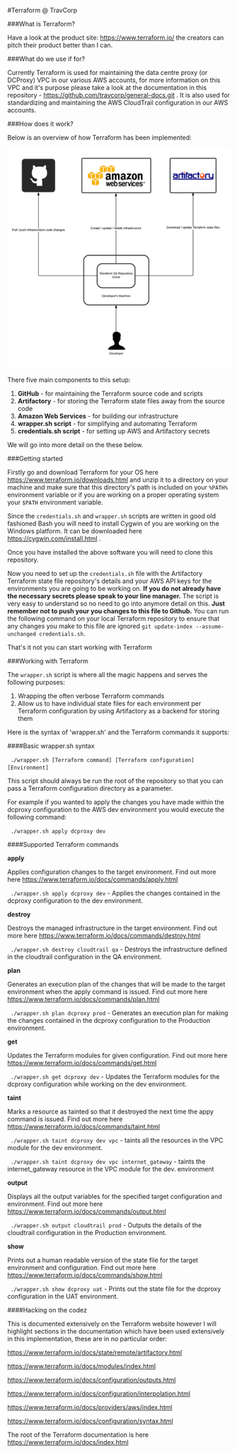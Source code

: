 #Terraform @ TravCorp

###What is Terraform?

Have a look at the product site: https://www.terraform.io/ the creators can pitch their product better than I can.

###What do we use if for?

Currently Terraform is used for maintaining the data centre proxy (or DCProxy) VPC in our various AWS accounts, for more information on  this VPC and it's purpose please take a look at the documentation in this repository - https://github.com/travcorp/general-docs.git . It is also used for standardizing and maintaining the AWS CloudTrail configuration in our AWS accounts.

###How does it work?

Below is an overview of how Terraform has been implemented:

![Terraform Overview](images/terraform_overview.png "Terraform Overview")

There five main components to this setup:

1. **GitHub** - for maintaining the Terraform source code and scripts
2. **Artifactory** - for storing the Terraform state files away from the source code
3. **Amazon Web Services** - for building our infrastructure
4. **wrapper.sh script** - for simplifying and automating Terraform
5. **credentials.sh script** - for setting up AWS and Artifactory secrets

We will go into more detail on the these below.

###Getting started

Firstly go and download Terraform for your OS here https://www.terraform.io/downloads.html and unzip it to a directory on your machine and make sure that this directory's path is included on your `%PATH%` environment variable or if you are working on a proper operating system your `$PATH` environment variable.

Since the `credentials.sh` and `wrapper.sh` scripts are written in good old fashioned Bash you will need to install Cygwin of you are working on the Windows platform. It can be downloaded here https://cygwin.com/install.html .

Once you have installed the above software you will need to clone this repository.

Now you need to set up the `credentials.sh` file with the Artifactory Terraform state file repository's details and your AWS API keys for the environments you are going to be working on. **If you do not already have the necessary secrets please speak to your line manager.** The script is very easy to understand so no need to go into anymore detail on this. **Just remember not to push your you changes to this file to Github.** You can run the following command on your local Terraform repository to ensure that any changes you make to this file are ignored `git update-index --assume-unchanged credentials.sh`.

That's it not you can start working with Terraform

###Working with Terraform

The `wrapper.sh` script is where all the magic happens and serves the following purposes:

1. Wrapping the often verbose Terraform commands
2. Allow us to have individual state files for each environment per Terraform configuration by using Artifactory as a backend for storing them

Here is the syntax of 'wrapper.sh' and the Terraform commands it supports:

####Basic wrapper.sh syntax

` ./wrapper.sh [Terraform command] [Terraform configuration] [Environment]`

This script should always be run the root of the repository so that you can pass a Terraform configuration directory as a parameter.

For example if you wanted to apply the changes you have made within the dcproxy configuration to the AWS dev environment you would execute the following command:

` ./wrapper.sh apply dcproxy dev`

####Supported Terraform commands

**apply**

Applies configuration changes to the target environment. Find out more here https://www.terraform.io/docs/commands/apply.html

` ./wrapper.sh apply dcproxy dev` - Applies the changes contained in the dcproxy configuration to the dev environment.

**destroy**

Destroys the managed infrastructure in the target environment. Find out more here https://www.terraform.io/docs/commands/destroy.html

` ./wrapper.sh destroy cloudtrail qa` - Destroys the infrastructure defined in the cloudtrail configuration in the QA environment.

**plan**

Generates an execution plan of the changes that will be made to the target environment when the apply command is issued. Find out more here https://www.terraform.io/docs/commands/plan.html

` ./wrapper.sh plan dcproxy prod` - Generates an execution plan for making the changes contained in the dcproxy configuration to the Production environment.

**get**

Updates the Terraform modules for given configuration. Find out more here https://www.terraform.io/docs/commands/get.html

` ./wrapper.sh get dcproxy dev` - Updates the Terraform modules for the dcproxy configuration while working on the dev environment.

**taint**

Marks a resource as tainted so that it destroyed the next time the appy command is issued. Find out more here https://www.terraform.io/docs/commands/taint.html

` ./wrapper.sh taint dcproxy dev vpc` - taints all the resources in the VPC module for the dev environment.

` ./wrapper.sh taint dcproxy dev vpc internet_gateway` - taints the internet_gateway resource in the VPC module for the dev. environment

**output**

Displays all the output variables for the specified target configuration and environment. Find out more here https://www.terraform.io/docs/commands/output.html

` ./wrapper.sh output cloudtrail prod` - Outputs the details of the cloudtrail configuration in the Production environment.

**show**

Prints out a human readable version of the state file for the target environment and configuration. Find out more here https://www.terraform.io/docs/commands/show.html

` ./wrapper.sh show dcproxy uat` - Prints out the state file for the dcproxy configuration in the UAT environment.

####Hacking on the codez

This is documented extensively on the Terraform website however I will highlight sections in the documentation which have been used extensively in this implementation, these are in no particular order:

https://www.terraform.io/docs/state/remote/artifactory.html

https://www.terraform.io/docs/modules/index.html

https://www.terraform.io/docs/configuration/outputs.html

https://www.terraform.io/docs/configuration/interpolation.html

https://www.terraform.io/docs/providers/aws/index.html

https://www.terraform.io/docs/configuration/syntax.html

The root of the Terraform documentation is here https://www.terraform.io/docs/index.html
